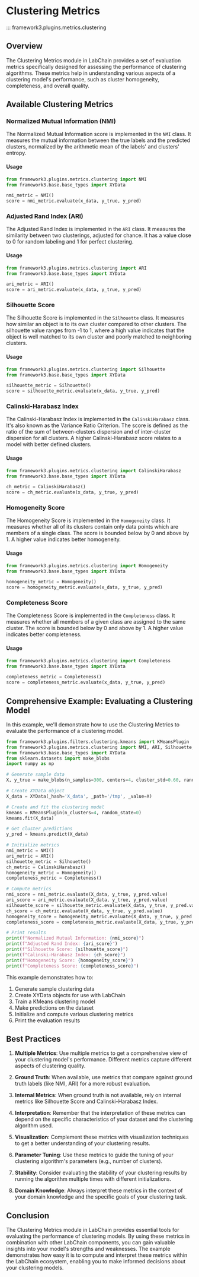 # Clustering Metrics

::: framework3.plugins.metrics.clustering

## Overview

The Clustering Metrics module in LabChain provides a set of evaluation metrics specifically designed for assessing the performance of clustering algorithms. These metrics help in understanding various aspects of a clustering model's performance, such as cluster homogeneity, completeness, and overall quality.

## Available Clustering Metrics

### Normalized Mutual Information (NMI)

The Normalized Mutual Information score is implemented in the `NMI` class. It measures the mutual information between the true labels and the predicted clusters, normalized by the arithmetic mean of the labels' and clusters' entropy.

#### Usage

```python
from framework3.plugins.metrics.clustering import NMI
from framework3.base.base_types import XYData

nmi_metric = NMI()
score = nmi_metric.evaluate(x_data, y_true, y_pred)
```

### Adjusted Rand Index (ARI)

The Adjusted Rand Index is implemented in the `ARI` class. It measures the similarity between two clusterings, adjusted for chance. It has a value close to 0 for random labeling and 1 for perfect clustering.

#### Usage

```python
from framework3.plugins.metrics.clustering import ARI
from framework3.base.base_types import XYData

ari_metric = ARI()
score = ari_metric.evaluate(x_data, y_true, y_pred)
```

### Silhouette Score

The Silhouette Score is implemented in the `Silhouette` class. It measures how similar an object is to its own cluster compared to other clusters. The silhouette value ranges from -1 to 1, where a high value indicates that the object is well matched to its own cluster and poorly matched to neighboring clusters.

#### Usage

```python
from framework3.plugins.metrics.clustering import Silhouette
from framework3.base.base_types import XYData

silhouette_metric = Silhouette()
score = silhouette_metric.evaluate(x_data, y_true, y_pred)
```

### Calinski-Harabasz Index

The Calinski-Harabasz Index is implemented in the `CalinskiHarabasz` class. It's also known as the Variance Ratio Criterion. The score is defined as the ratio of the sum of between-clusters dispersion and of inter-cluster dispersion for all clusters. A higher Calinski-Harabasz score relates to a model with better defined clusters.

#### Usage

```python
from framework3.plugins.metrics.clustering import CalinskiHarabasz
from framework3.base.base_types import XYData

ch_metric = CalinskiHarabasz()
score = ch_metric.evaluate(x_data, y_true, y_pred)
```

### Homogeneity Score

The Homogeneity Score is implemented in the `Homogeneity` class. It measures whether all of its clusters contain only data points which are members of a single class. The score is bounded below by 0 and above by 1. A higher value indicates better homogeneity.

#### Usage

```python
from framework3.plugins.metrics.clustering import Homogeneity
from framework3.base.base_types import XYData

homogeneity_metric = Homogeneity()
score = homogeneity_metric.evaluate(x_data, y_true, y_pred)
```

### Completeness Score

The Completeness Score is implemented in the `Completeness` class. It measures whether all members of a given class are assigned to the same cluster. The score is bounded below by 0 and above by 1. A higher value indicates better completeness.

#### Usage

```python
from framework3.plugins.metrics.clustering import Completeness
from framework3.base.base_types import XYData

completeness_metric = Completeness()
score = completeness_metric.evaluate(x_data, y_true, y_pred)
```

## Comprehensive Example: Evaluating a Clustering Model

In this example, we'll demonstrate how to use the Clustering Metrics to evaluate the performance of a clustering model.

```python
from framework3.plugins.filters.clustering.kmeans import KMeansPlugin
from framework3.plugins.metrics.clustering import NMI, ARI, Silhouette, CalinskiHarabasz, Homogeneity, Completeness
from framework3.base.base_types import XYData
from sklearn.datasets import make_blobs
import numpy as np

# Generate sample data
X, y_true = make_blobs(n_samples=300, centers=4, cluster_std=0.60, random_state=0)

# Create XYData object
X_data = XYData(_hash='X_data', _path='/tmp', _value=X)

# Create and fit the clustering model
kmeans = KMeansPlugin(n_clusters=4, random_state=0)
kmeans.fit(X_data)

# Get cluster predictions
y_pred = kmeans.predict(X_data)

# Initialize metrics
nmi_metric = NMI()
ari_metric = ARI()
silhouette_metric = Silhouette()
ch_metric = CalinskiHarabasz()
homogeneity_metric = Homogeneity()
completeness_metric = Completeness()

# Compute metrics
nmi_score = nmi_metric.evaluate(X_data, y_true, y_pred.value)
ari_score = ari_metric.evaluate(X_data, y_true, y_pred.value)
silhouette_score = silhouette_metric.evaluate(X_data, y_true, y_pred.value)
ch_score = ch_metric.evaluate(X_data, y_true, y_pred.value)
homogeneity_score = homogeneity_metric.evaluate(X_data, y_true, y_pred.value)
completeness_score = completeness_metric.evaluate(X_data, y_true, y_pred.value)

# Print results
print(f"Normalized Mutual Information: {nmi_score}")
print(f"Adjusted Rand Index: {ari_score}")
print(f"Silhouette Score: {silhouette_score}")
print(f"Calinski-Harabasz Index: {ch_score}")
print(f"Homogeneity Score: {homogeneity_score}")
print(f"Completeness Score: {completeness_score}")
```

This example demonstrates how to:

1. Generate sample clustering data
2. Create XYData objects for use with LabChain
3. Train a KMeans clustering model
4. Make predictions on the dataset
5. Initialize and compute various clustering metrics
6. Print the evaluation results

## Best Practices

1. **Multiple Metrics**: Use multiple metrics to get a comprehensive view of your clustering model's performance. Different metrics capture different aspects of clustering quality.

2. **Ground Truth**: When available, use metrics that compare against ground truth labels (like NMI, ARI) for a more robust evaluation.

3. **Internal Metrics**: When ground truth is not available, rely on internal metrics like Silhouette Score and Calinski-Harabasz Index.

4. **Interpretation**: Remember that the interpretation of these metrics can depend on the specific characteristics of your dataset and the clustering algorithm used.

5. **Visualization**: Complement these metrics with visualization techniques to get a better understanding of your clustering results.

6. **Parameter Tuning**: Use these metrics to guide the tuning of your clustering algorithm's parameters (e.g., number of clusters).

7. **Stability**: Consider evaluating the stability of your clustering results by running the algorithm multiple times with different initializations.

8. **Domain Knowledge**: Always interpret these metrics in the context of your domain knowledge and the specific goals of your clustering task.

## Conclusion

The Clustering Metrics module in LabChain provides essential tools for evaluating the performance of clustering models. By using these metrics in combination with other LabChain components, you can gain valuable insights into your model's strengths and weaknesses. The example demonstrates how easy it is to compute and interpret these metrics within the LabChain ecosystem, enabling you to make informed decisions about your clustering models.
